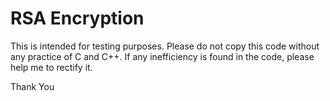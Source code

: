 # RSA Encryption

This is intended for testing purposes. Please do not copy this code without any practice of C and C++. If any inefficiency is
found in the code, please help me to rectify it. 

Thank You
